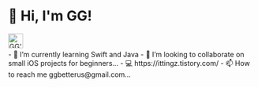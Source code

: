  <h1> 👋 Hi, I'm GG! </h1>
 <a href = "https://www.linkedin.com/in/gagyoung-shin-97b261229/"> 
    <img align="left" alt="GG's Linked in" width = "30px" src="https://iconarchive.com/download/i75878/martz90/circle/linkedin.ico"/>
</a>
 <br>
  <br>
- 🌱 I’m currently learning Swift and Java
- 💞️ I’m looking to collaborate on small iOS projects for beginners...
- 💻 https://ittingz.tistory.com/
- 📫 How to reach me ggbetterus@gmail.com...

<!---
happyduck-git/happyduck-git is a ✨ special ✨ repository because its `README.md` (this file) appears on your GitHub profile.
You can click the Preview link to take a look at your changes.
--->
